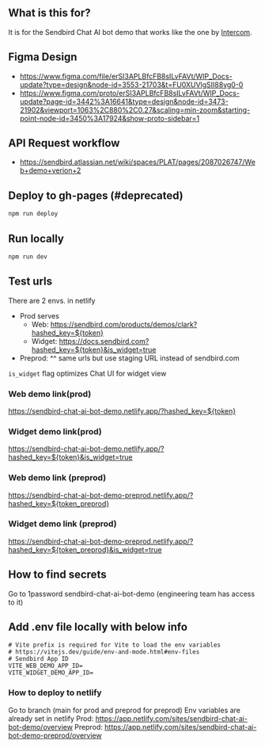 ## What is this for?
It is for the Sendbird Chat AI bot demo that works like the one by [Intercom](https://www.intercom.com/view-demos).

## Figma Design
- https://www.figma.com/file/erSI3APLBfcFB8sILvFAVt/WIP_Docs-update?type=design&node-id=3553-21703&t=FU0XUVlgSII88yg0-0
- https://www.figma.com/proto/erSI3APLBfcFB8sILvFAVt/WIP_Docs-update?page-id=3442%3A16641&type=design&node-id=3473-21902&viewport=1063%2C880%2C0.27&scaling=min-zoom&starting-point-node-id=3450%3A17924&show-proto-sidebar=1

## API Request workflow
- https://sendbird.atlassian.net/wiki/spaces/PLAT/pages/2087026747/Web+demo+verion+2

## Deploy to gh-pages (#deprecated)
```bash
npm run deploy
```
## Run locally
```bash
npm run dev
```
## Test urls

There are 2 envs. in netlify
* Prod serves
    * Web: https://sendbird.com/products/demos/clark?hashed_key=${token}
    * Widget: https://docs.sendbird.com?hashed_key=${token}&is_widget=true
* Preprod: ^^ same urls but use staging URL instead of sendbird.com

`is_widget` flag optimizes Chat UI for widget view

### Web demo link(prod)
https://sendbird-chat-ai-bot-demo.netlify.app/?hashed_key=${token}

### Widget demo link(prod)
https://sendbird-chat-ai-bot-demo.netlify.app/?hashed_key=${token}&is_widget=true

### Web demo link (preprod)
https://sendbird-chat-ai-bot-demo-preprod.netlify.app/?hashed_key=${token_preprod}

### Widget demo link (preprod)
https://sendbird-chat-ai-bot-demo-preprod.netlify.app/?hashed_key=${token_preprod}&is_widget=true

## How to find secrets
Go to 1password
sendbird-chat-ai-bot-demo (engineering team has access to it)

## Add .env file locally with below info
```
# Vite prefix is required for Vite to load the env variables
# https://vitejs.dev/guide/env-and-mode.html#env-files
# Sendbird App ID
VITE_WEB_DEMO_APP_ID=
VITE_WIDGET_DEMO_APP_ID=
```

### How to deploy to netlify
Go to branch (main for prod and preprod for preprod)
Env variables are already set in netlify
Prod: https://app.netlify.com/sites/sendbird-chat-ai-bot-demo/overview
Preprod: https://app.netlify.com/sites/sendbird-chat-ai-bot-demo-preprod/overview
